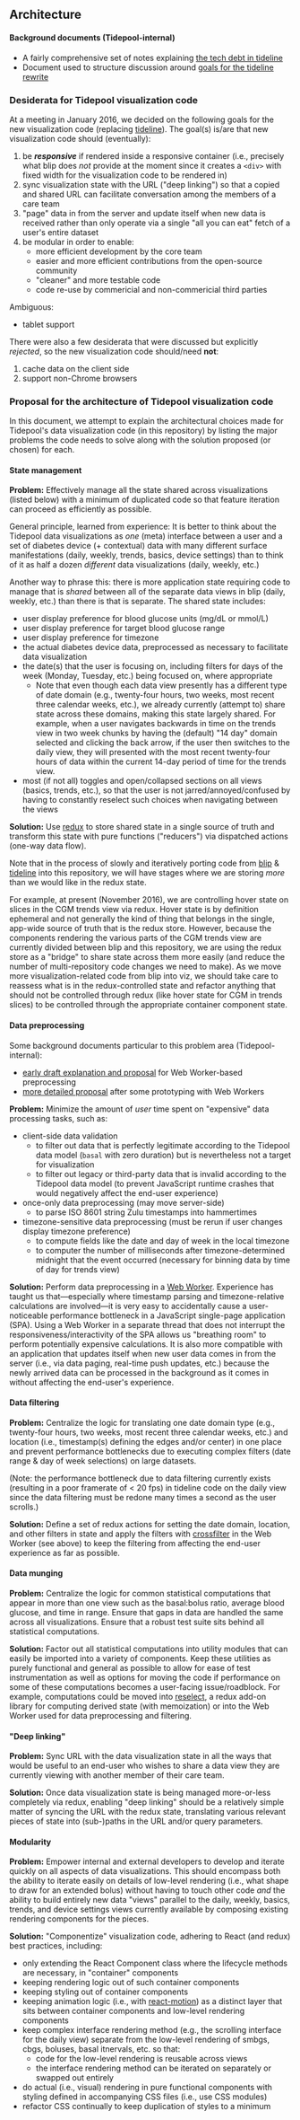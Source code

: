 ## Architecture

#### Background documents (Tidepool-internal)

- A fairly comprehensive set of notes explaining [the tech debt in tideline](https://docs.google.com/document/d/134kiT-aVvp63WpjBOafd63LyhecEs37T0u6-ChsyUSA/edit)
- Document used to structure discussion around [goals for the tideline rewrite](https://docs.google.com/document/d/1zACQThnrFmlcvxMIF2g_CnnkQ9A16ilw-JSI6oKgvoA/edit#heading=h.4t4q8lakp971)

### Desiderata for Tidepool visualization code

At a meeting in January 2016, we decided on the following goals for the new visualization code (replacing [tideline](https://github.com/tidepool-org/tideline)). The goal(s) is/are that new visualization code should (eventually):

1. be **_responsive_** if rendered inside a responsive container (i.e., precisely what blip does *not* provide at the moment since it creates a `<div>` with fixed width for the visualization code to be rendered in)
1. sync visualization state with the URL ("deep linking") so that a copied and shared URL can facilitate conversation among the members of a care team
1. "page" data in from the server and update itself when new data is received rather than only operate via a single "all you can eat" fetch of a user's entire dataset
1. be modular in order to enable:
    - more efficient development by the core team
    - easier and more efficient contributions from the open-source community
    - "cleaner" and more testable code
    - code re-use by commericial and non-commericial third parties

Ambiguous:

   - tablet support

There were also a few desiderata that were discussed but explicitly *rejected*, so the new visualization code should/need **not**:

1. cache data on the client side
1. support non-Chrome browsers


### Proposal for the architecture of Tidepool visualization code

In this document, we attempt to explain the architectural choices made for Tidepool's data visualization code (in this repository) by listing the major problems the code needs to solve along with the solution proposed (or chosen) for each.

#### State management

**Problem:** Effectively manage all the state shared across visualizations (listed below) with a minimum of duplicated code so that feature iteration can proceed as efficiently as possible.

General principle, learned from experience: It is better to think about the Tidepool data visualizations as *one* (meta) interface between a user and a set of diabetes device (+ contextual) data with many different surface manifestations (daily, weekly, trends, basics, device settings) than to think of it as half a dozen *different* data visualizations (daily, weekly, etc.)

Another way to phrase this: there is more application state requiring code to manage that is *shared* between all of the separate data views in blip (daily, weekly, etc.) than there is that is separate. The shared state includes:

- user display preference for blood glucose units (mg/dL or mmol/L)
- user display preference for target blood glucose range
- user display preference for timezone
- the actual diabetes device data, preprocessed as necessary to facilitate data visualization
- the date(s) that the user is focusing on, including filters for days of the week (Monday, Tuesday, etc.) being focused on, where appropriate
    + Note that even though each data view presently has a different type of date domain (e.g., twenty-four hours, two weeks, most recent three calendar weeks, etc.), we already currently (attempt to) share state across these domains, making this state largely shared. For example, when a user navigates backwards in time on the trends view in two week chunks by having the (default) "14 day" domain selected and clicking the back arrow, if the user then switches to the daily view, they will presented with the most recent twenty-four hours of data within the current 14-day period of time for the trends view.
- most (if not all) toggles and open/collapsed sections on all views (basics, trends, etc.), so that the user is not jarred/annoyed/confused by having to constantly reselect such choices when navigating between the views

**Solution:** Use [redux](http://redux.js.org/ 'Redux') to store shared state in a single source of truth and transform this state with pure functions ("reducers") via dispatched actions (one-way data flow).

Note that in the process of slowly and iteratively porting code from [blip](https://github.com/tidepool-org/blip) & [tideline](https://github.com/tidepool-org/tidline) into this repository, we will have stages where we are storing *more* than we would like in the redux state.

For example, at present (November 2016), we are controlling hover state on slices in the CGM trends view via redux. Hover state is by definition ephemeral and not generally the kind of thing that belongs in the single, app-wide source of truth that is the redux store. However, because the components rendering the various parts of the CGM trends view are currently divided between blip and this repository, we are using the redux store as a "bridge" to share state across them more easily (and reduce the number of multi-repository code changes we need to make). As we move more visualization-related code from blip into viz, we should take care to reassess what is in the redux-controlled state and refactor anything that should not be controlled through redux (like hover state for CGM in trends slices) to be controlled through the appropriate container component state.

#### Data preprocessing

Some background documents particular to this problem area (Tidepool-internal):

- [early draft explanation and proposal](https://docs.google.com/document/d/190mj_S9vYKvINPbU7cMajGekebyX6AJ-W6v3P-cCRWI/edit# 'viz data preprocessing') for Web Worker-based preprocessing
- [more detailed proposal](https://docs.google.com/document/d/14n4OyyTKKfBxz7DzX9DnKST3nVarfae7Fgl9HgG6BlY/edit 'blip & viz data flow') after some prototyping with Web Workers

**Problem:** Minimize the amount of *user* time spent on "expensive" data processing tasks, such as:

- client-side data validation
    + to filter out data that is perfectly legitimate according to the Tidepool data model (`basal` with zero duration) but is nevertheless not a target for visualization
    + to filter out legacy or third-party data that is invalid according to the Tidepool data model (to prevent JavaScript runtime crashes that would negatively affect the end-user experience)
- once-only data preprocessing (may move server-side)
    + to parse ISO 8601 string Zulu timestamps into hammertimes
- timezone-sensitive data preprocessing (must be rerun if user changes display timezone preference)
    + to compute fields like the date and day of week in the local timezone
    + to computer the number of milliseconds after timezone-determined midnight that the event occurred (necessary for binning data by time of day for trends view)

**Solution:** Perform data preprocessing in a [Web Worker](https://developer.mozilla.org/en-US/docs/Web/API/Web_Workers_API/Using_web_workers). Experience has taught us that—especially where timestamp parsing and timezone-relative calculations are involved—it is very easy to accidentally cause a user-noticeable performance bottleneck in a JavaScript single-page application (SPA). Using a Web Worker in a separate thread that does not interrupt the responsiveness/interactivity of the SPA allows us "breathing room" to perform potentially expensive calculations. It is also more compatible with an application that updates itself when new user data comes in from the server (i.e., via data paging, real-time push updates, etc.) because the newly arrived data can be processed in the background as it comes in without affecting the end-user's experience.

#### Data filtering

**Problem:** Centralize the logic for translating one date domain type (e.g., twenty-four hours, two weeks, most recent three calendar weeks, etc.) and location (i.e., timestamp(s) defining the edges and/or center) in one place and prevent performance bottlenecks due to executing complex filters (date range & day of week selections) on large datasets.

(Note: the performance bottleneck due to data filtering currently exists (resulting in a poor framerate of < 20 fps) in tideline code on the daily view since the data filtering must be redone many times a second as the user scrolls.)

**Solution:** Define a set of redux actions for setting the date domain, location, and other filters in state and apply the filters with [crossfilter](http://square.github.io/crossfilter/ 'Crossfilter') in the Web Worker (see above) to keep the filtering from affecting the end-user experience as far as possible.

#### Data munging

**Problem:** Centralize the logic for common statistical computations that appear in more than one view such as the basal:bolus ratio, average blood glucose, and time in range. Ensure that gaps in data are handled the same across all visualizations. Ensure that a robust test suite sits behind all statistical computations.

**Solution:** Factor out all statistical computations into utility modules that can easily be imported into a variety of components. Keep these utilities as purely functional and general as possible to allow for ease of test instrumentation as well as options for moving the code if performance on some of these computations becomes a user-facing issue/roadblock. For example, computations could be moved into [reselect](https://github.com/reactjs/reselect), a redux add-on library for computing derived state (with memoization) or into the Web Worker used for data preprocessing and filtering.

#### "Deep linking"

**Problem:** Sync URL with the data visualization state in all the ways that would be useful to an end-user who wishes to share a data view they are currently viewing with another member of their care team.

**Solution:** Once data visualization state is being managed more-or-less completely via redux, enabling "deep linking" should be a relatively simple matter of syncing the URL with the redux state, translating various relevant pieces of state into (sub-)paths in the URL and/or query parameters.

#### Modularity

**Problem:** Empower internal and external developers to develop and iterate quickly on all aspects of data visualizations. This should encompass both the ability to iterate easily on details of low-level rendering (i.e., what shape to draw for an extended bolus) without having to touch other code *and* the ability to build entirely new data "views" parallel to the daily, weekly, basics, trends, and device settings views currently available by composing existing rendering components for the pieces.

**Solution:** "Componentize" visualization code, adhering to React (and redux) best practices, including:

- only extending the React Component class where the lifecycle methods are necessary, in "container" components
- keeping rendering logic out of such container components
- keeping styling out of container components
- keeping animation logic (i.e., with [react-motion](https://github.com/chenglou/react-motion 'react-motion')) as a distinct layer that sits between container components and low-level rendering components
- keep complex interface rendering method (e.g., the scrolling interface for the daily view) separate from the low-level rendering of smbgs, cbgs, boluses, basal itnervals, etc. so that:
    + code for the low-level rendering is reusable across views
    + the interface rendering method can be iterated on separately or swapped out entirely
- do actual (i.e., visual) rendering in pure functional components with styling defined in accompanying CSS files (i.e., use CSS modules)
- refactor CSS continually to keep duplication of styles to a minimum

